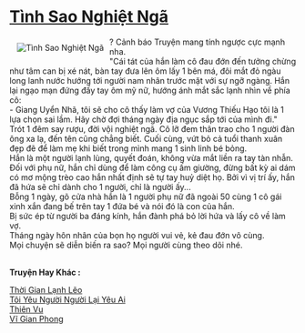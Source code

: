 <a href="https://utruyen.com/tinh-sao-nghiet-nga/24990/" title=" Tình Sao Nghiệt Ngã"><h1> Tình Sao Nghiệt Ngã</h1></a><div style="display:table"><img align="right" style="float: left; padding: 10px;" src="https://utruyen.com/images/story/200x260/tinh-sao-nghiet-nga.jpg" alt=" Tình Sao Nghiệt Ngã">? Cảnh báo Truyện mang tính ngược cực mạnh nha.<br/>"Cái tát của hắn làm cô đau đớn đến tưởng chừng như tâm can bị xé nát, bàn tay đưa lên ôm lấy 1 bên má, đôi mắt đỏ ngàu long lanh nước hướng tới người nam nhân trước mặt với sự ngỡ ngàng. Hắn lại ngạo mạn đứng đấy tay ôm mỹ nữ, hướng ánh mắt sắc lạnh nhìn về phía cô:<br/>- Giang Uyển Nhã, tôi sẽ cho cô thấy làm vợ của Vương Thiếu Hạo tôi là 1 lựa chọn sai lầm. Hãy chờ đợi tháng ngày địa ngục sắp tới của mình đi."<br/>Trót 1 đêm say rượu, đời vội nghiệt ngã. Cô lỡ  đem thân trao cho 1 người đàn ông xa lạ, đến tên cũng chẳng biết. Cuối cùng, vứt bỏ cả tuổi thanh xuân đẹp đẽ để làm mẹ khi biết trong mình mang 1 sinh linh bé bỏng.<br/>Hắn là một người lạnh lùng, quyết đoán, không vừa mắt liền ra tay tàn nhẫn. Đối với phụ nữ, hắn chỉ dùng để làm công cụ ấm giường, đừng bất kỳ ai dám có mơ mộng trèo cao hắn nhất định sẽ tự tay huỷ diệt họ. Bởi vì vị trí ấy, hắn đã hứa sẽ chỉ dành cho 1 người, chỉ là người ấy...<br/>Bỗng 1 ngày, gõ cửa nhà hắn là 1 người phụ nữ đã ngoài 50 cùng 1 cô gái xinh xắn đang bế trên tay 1 đứa bé và nói đó là con của hắn.<br/>Bị sức ép từ người ba đáng kính, hắn đành phá bỏ lời hứa và lấy cô về làm vợ.<br/>Tháng ngày hôn nhân của bọn họ người vui vẻ, kẻ đau đớn vô cùng.<br/>Mọi chuyện sẽ diễn biến ra sao? Mọi người cùng theo dõi nhé.</div><p><br><b>Truyện Hay Khác :</b></p><a href="https://utruyen.com/thoi-gian-lanh-leo/21778/" alt="Thời Gian Lạnh Lẽo">Thời Gian Lạnh Lẽo</a><br/><a href="https://www.wattpad.com/myworks/203512305-t%C3%B4i-y%C3%AAu-ng%C6%B0%E1%BB%9Di-ng%C6%B0%E1%BB%9Di-l%E1%BA%A1i-y%C3%AAu-ai" alt="Tôi Yêu Người Người Lại Yêu Ai">Tôi Yêu Người Người Lại Yêu Ai</a><br/><a href="https://github.com/quanluxury/truyenhot/tree/master/truyenhay/8151/" alt="Thiên Vu">Thiên Vu</a><br/><a href="https://github.com/quanluxury/ngontinhhot/tree/master/truyenhay/17624/" alt="Vĩ Gian Phong">Vĩ Gian Phong</a><br/>